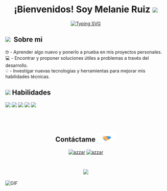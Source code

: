 
<h1 align="center"><b> ¡Bienvenidos! Soy Melanie Ruiz </b> <img src="https://media.giphy.com/media/hvRJCLFzcasrR4ia7z/giphy.gif" width="35"></h1>
<p align="center">
<a href="https://git.io/typing-svg"><img src="https://readme-typing-svg.demolab.com?font=&pause=1000&width=435&lines=Desarrolladora+Backend+.NET" alt="Typing SVG" /></a>
</p>
<h2><img src="https://media.giphy.com/media/iY8CRBdQXODJSCERIr/giphy.gif" width="30px">&nbsp; Sobre mi </h2> 
🤓 - Aprender algo nuevo y ponerlo a prueba en mis proyectos personales.
<br>
💻 - Encontrar y proponer soluciones útiles a problemas a través del desarrollo.
<br> 
💡 - Investigar nuevas tecnologias y herramientas para mejorar mis habilidades técnicas.
<br>
<h2> <img src="https://media2.giphy.com/media/QssGEmpkyEOhBCb7e1/giphy.gif?cid=ecf05e47a0n3gi1bfqntqmob8g9aid1oyj2wr3ds3mg700bl&rid=giphy.gif" width ="25"/> Habilidades </h2>
<P>
<img src="https://upload.wikimedia.org/wikipedia/commons/4/4f/Csharp_Logo.png" width="60px">
<img src="https://raw.githubusercontent.com/dotnet/docs/cb475ed45f881e9462e34764480d3b0ebce85e91/docs/images/hub/netcore.svg" width="50px"> 
<img src="https://www.fixedbuffer.com/wp-content/uploads/2018/09/EFCore.png" width="50px">
<img src="https://upload.wikimedia.org/wikipedia/de/8/8c/Microsoft_SQL_Server_Logo.svg" width="50px">
<img src="https://raw.githubusercontent.com/vimal-verma/vimal-verma/v2/img/icons8-git.svg" width ="50px">
</P>
 <br>
<br>
<h2 align="center"> Contáctame <img src="https://github.com/0xAbdulKhalid/0xAbdulKhalid/raw/main/assets/mdImages/handshake.gif" width ="60"></h2>
<div>
  <p align="center">
      <a href="https://www.linkedin.com/in/melaniedruiz/" target="blank"><img align="center"
         src="https://img.shields.io/badge/in/melaniedruiz-%231DA1F2.svg?style=for-the-badge&logo=linkedin&logoColor=white"
         alt="azzar" height="30"/></a>
      <a href="mailto:melaniedaianaruiz@gmail.com" target="blank"><img align="center"
         src="https://img.shields.io/badge/melaniedaianaruiz@gmail.com-EA4335.svg?style=for-the-badge&logo=gmail&logoColor=white"
         alt="azzar" height="30"/></a>
    </p>
</div>
<br>
<p align="center">
<img src="https://user-images.githubusercontent.com/73097560/115834477-dbab4500-a447-11eb-908a-139a6edaec5c.gif">
</p>
<img align="center" height="200" alt="GIF" src="https://raw.githubusercontent.com/vimal-verma/vimal-verma/v2/img/dino.gif"/>





